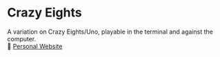 # Crazy Eights

A variation on Crazy Eights/Uno, playable in the terminal and against the computer.  
🔗 [Personal Website](https://sites.google.com/d/1zEeZbL7U5ekso-4m225mxWlHkgETstsp/p/1FgFF4OQOtZX3gGK733abwD0I7oHDUEsI/edit?pli=1)
